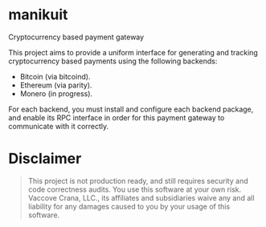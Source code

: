 # manikuit

Cryptocurrency based payment gateway

This project aims to provide a uniform interface for generating and tracking cryptocurrency based payments using
the following backends:

- Bitcoin (via bitcoind).
- Ethereum (via parity).
- Monero (in progress).

For each backend, you must install and configure each backend package, and enable its RPC interface in order for this
payment gateway to communicate with it correctly.

# Disclaimer

> This project is not production ready, and still requires security and code correctness audits.
> You use this software at your own risk. Vaccove Crana, LLC., its affiliates and subsidiaries waive
> any and all liability for any damages caused to you by your usage of this software.
